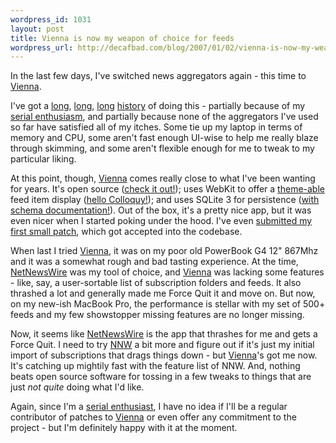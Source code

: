 ```yaml
--- 
wordpress_id: 1031
layout: post
title: Vienna is now my weapon of choice for feeds
wordpress_url: http://decafbad.com/blog/2007/01/02/vienna-is-now-my-weapon-of-choice-for-feeds
---
```

In the last few days, I've switched news aggregators again - this time to [Vienna][].

I've got a [long][l1], [long][l2], [long][l3] [history][l4] of doing this - partially because of my [serial enthusiasm][se], and partially because none of the aggregators I've used so far have satisfied all of my itches.  Some tie up my laptop in terms of memory and CPU, some aren't fast enough UI-wise to help me really blaze through skimming, and some aren't flexible enough for me to tweak to my particular liking.

At this point, though, [Vienna][] comes really close to what I've been wanting for years.  It's open source ([check it out!][vsvn]); uses WebKit to offer a [theme-able][vt] feed item display ([hello Colloquy!][wk]); and uses SQLite 3 for persistence ([with schema documentation!][vdb]).  Out of the box, it's a pretty nice app, but it was even nicer when I started poking under the hood.  I've even [submitted my first small patch][vpatch], which got accepted into the codebase.

When last I tried [Vienna][], it was on my poor old PowerBook G4 12" 867Mhz and it was a somewhat rough and bad tasting experience.  At the time, [NetNewsWire][] was my tool of choice, and [Vienna][] was lacking some features - like, say, a user-sortable list of subscription folders and feeds.  It also thrashed a lot and generally made me Force Quit it and move on.  But now, on my new-ish MacBook Pro, the performance is stellar with my set of 500+ feeds and my few showstopper missing features are no longer missing.  

Now, it seems like [NetNewsWire][] is the app that thrashes for me and gets a Force Quit.  I need to try [NNW][NetNewsWire] a bit more and figure out if it's just my initial import of subscriptions that drags things down - but [Vienna][]'s got me now.  It's catching up mightily fast with the feature list of NNW.  And, nothing beats open source software for tossing in a few tweaks to things that are just *not quite* doing what I'd like.

Again, since I'm a [serial enthusiast][se], I have no idea if I'll be a regular contributor of patches to [Vienna][] or even offer any commitment to the project - but I'm definitely happy with it at the moment.

[vpatch]: http://sourceforge.net/mailarchive/forum.php?thread_id=31310885&forum_id=48723
[vt]: http://www.opencommunity.co.uk/vienna_styles.php
[vsvn]: http://vienna-rss.svn.sourceforge.net/svnroot/vienna-rss/trunk/2.1.0/
[vdb]: http://vienna-rss.sourceforge.net/public/DatabaseSchema.pdf
[wk]: http://decafbad.com/blog/2004/02/12/colloquy-irc
[Vienna]: http://www.opencommunity.co.uk/vienna2.php
[NetNewsWire]: http://www.newsgator.com/NGOLProduct.aspx?ProdID=NetNewsWire
[l1]: http://decafbad.com/blog/2006/08/18/good-gregarius
[l2]: http://decafbad.com/blog/2006/02/12/further-work-on-decafbadnewsriver
[l3]: http://decafbad.com/blog/2005/10/05/feedspool-is-progressing-nicely
[l4]: http://decafbad.com/blog/2004/08/05/introducing-dbagg3-an-atom-powered-clientserver-aggregator
[se]: http://decafbad.com/blog/2006/05/26/confessions-of-a-serial-enthusiast
